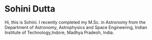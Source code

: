 # Sohini Dutta
Hi, this is Sohini. I recently completed my M.Sc. in Astronomy from the Department of Astronomy, Astrophysics and Space Engineering, Indian Institute of Technology,Indore, Madhya Pradesh, India. 
